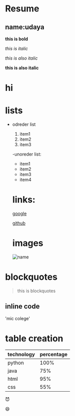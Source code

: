 # Resume

## name:udaya

**this is bold**

*this is italic*

_this is also italic_

__this is also italic__

<h1>hi</h1>

# lists

- odreder list
    1. item1
    2. item2
    5. item3

  -unoreder list:
   * item1
    * item2
     * item3
     * item4
  # links:
  [google](http://www.google.com)
  
  [github](http://githubcom)
  
  # images
  
  ![name](https://user-images.githubusercontent.com/84303881/118591114-48083280-b7c1-11eb-8530-12fcf3ebf701.png)



# blockquotes
> this is blockquotes

## inline code

'mic colege'

# table creation
technology | percentage
---------- | ----------
 python    | 100%
 java      |  75%
 html      |  95%
 css       |  55%
 
😈

:smile:

